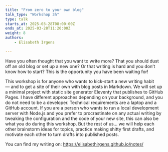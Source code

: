 ```yaml
---
title: "From zero to your own blog"
talk_type: "Workshop 3h"
type: talk
starts_at: 2025-03-28T08:00:00Z
ends_at: 2025-03-28T11:20:00Z
weight: 8
authors:
    - Elisabeth Irgens

---
```

Have you often thought that you want to write more? That you should dust off an old blog or set up a new one? Or that writing is hard and you don’t know how to start? This is the opportunity you have been waiting for!

This workshop is for anyone who wants to kick-start a new writing habit — and to get a site of their own with blog posts in Markdown. We will set up a minimal project with static site generator Eleventy that publishes to GitHub Pages. I have different approaches depending on your background, and you do not need to be a developer. Technical requirements are a laptop and a GitHub account. If you are a person who wants to run a local development server with Node.js and you prefer to procrastinate on any actual writing by tweaking the configuration and the code of your new site, this can also be what you do during this workshop. But the rest of us… we will help each other brainstorm ideas for topics, practice making shitty first drafts, and motivate each other to turn drafts into published posts.

You can find my writing on: https://elisabethirgens.github.io/notes/
